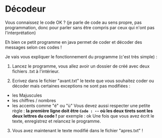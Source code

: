 # Décodeur
Vous connaissez le code OK ? 
(je parle de code au sens propre, pas programmation, donc pour parler sans être compris par ceux qui n'ont pas l'interprétation)

Eh bien ce petit programme en java permet de coder et décoder des messages selon ces codes ! 

Je vais vous expliquer le fonctionnement du programme (c'est très simple) :

1. Lancez le programme, vous allez avoir un dossier de créé avec deux fichiers .txt à l'intérieur.

2. Ecrivez dans le fichier "avant.txt" le texte que vous souhaitez coder ou décoder mais certaines exceptions ne sont pas modifiées :
  - les Majuscules
  - les chiffres / nombres
  - les accents comme "é" ou "ù"
Vous devez aussi respecter une petite règle : **la première ligne doit être `Code : --` où les deux tirets sont les deux lettres du code !** par exemple : ok
Une fois que vous avez écrit le texte, enregistrez et relancez le programme.

3. Vous avez maintenant le texte modifié dans le fichier "apres.txt" !
